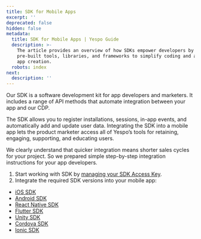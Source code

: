 ```yaml
---
title: SDK for Mobile Apps
excerpt: ''
deprecated: false
hidden: false
metadata:
  title: SDK for Mobile Apps | Yespo Guide
  description: >-
    The article provides an overview of how SDKs empower developers by offering
    pre-built tools, libraries, and frameworks to simplify coding and accelerate
    app creation.
  robots: index
next:
  description: ''
---
```

Our SDK is a software development kit for app developers and marketers. It includes a range of API methods that automate integration between your app and our CDP. 

The SDK allows you to register installations, sessions, in-app events, and automatically add and update user data. Integrating the SDK into a mobile app lets the product marketer access all of Yespo’s tools for retaining, engaging, supporting, and educating users.

We clearly understand that quicker integration means shorter sales cycles for your project. So we prepared simple step-by-step integration instructions for your app developers. 

1. Start working with SDK by [managing your SDK Access Key](https://docs.yespo.io/docs/managing-mobile-sdk-access-keys-1). 
2. Integrate the required SDK versions into your mobile app:

- [iOS SDK](https://docs.yespo.io/reference/ios-sdk)
- [Android SDK](https://docs.yespo.io/reference/android-sdk)
- [React Native SDK](https://docs.yespo.io/reference/react-native-sdk)
- [Flutter SDK](https://docs.yespo.io/reference/flutter-sdk)
- [Unity SDK](https://docs.yespo.io/reference/unity-sdk-setup)
- [Cordova SDK](https://docs.yespo.io/reference/cordova-sdk-setup)
- [Ionic SDK](https://docs.yespo.io/reference/ionic-sdk)